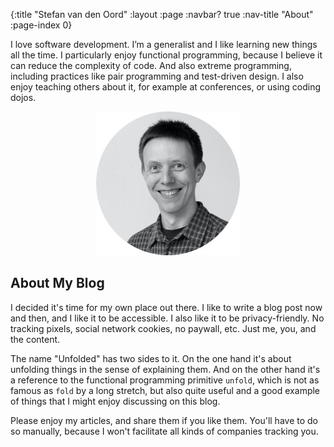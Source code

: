 {:title "Stefan van den Oord"
 :layout :page
 :navbar? true
 :nav-title "About"
 :page-index 0}

I love software development. I’m a generalist and I like learning new things all
the time. I particularly enjoy functional programming, because I believe it can
reduce the complexity of code. And also extreme programming, including practices
like pair programming and test-driven design. I also enjoy teaching others about
it, for example at conferences, or using coding dojos.

<p style="text-align: center"><img src="/img/stefan.jpg" /></p>

## About My Blog

I decided it's time for my own place out there. I like to write a blog post now
and then, and I like it to be accessible. I also like it to be privacy-friendly.
No tracking pixels, social network cookies, no paywall, etc. Just me, you, and
the content.

The name "Unfolded" has two sides to it. On the one hand it's about unfolding
things in the sense of explaining them. And on the other hand it's a reference
to the functional programming primitive `unfold`, which is not as famous as
`fold` by a long stretch, but also quite useful and a good example of things
that I might enjoy discussing on this blog.

Please enjoy my articles, and share them if you like them. You'll have to do so
manually, because I won't facilitate all kinds of companies tracking you.

